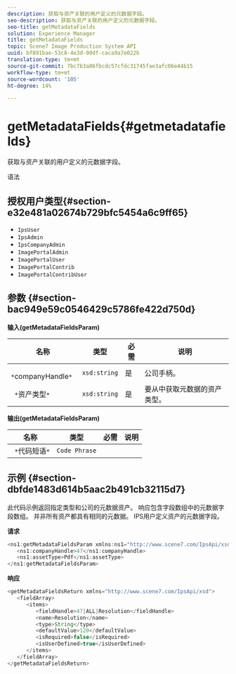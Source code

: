 ```yaml
---
description: 获取与资产关联的用户定义的元数据字段。
seo-description: 获取与资产关联的用户定义的元数据字段。
seo-title: getMetadataFields
solution: Experience Manager
title: getMetadataFields
topic: Scene7 Image Production System API
uuid: bf891bae-53c8-4e3d-90df-caca9a7e022b
translation-type: tm+mt
source-git-commit: 7bc7b3a86fbcdc57cfdc31745fae3afc06e44b15
workflow-type: tm+mt
source-wordcount: '105'
ht-degree: 14%

---
```



# getMetadataFields{#getmetadatafields}

获取与资产关联的用户定义的元数据字段。

语法

## 授权用户类型{#section-e32e481a02674b729bfc5454a6c9ff65}

* `IpsUser`
* `IpsAdmin`
* `IpsCompanyAdmin`
* `ImagePortalAdmin`
* `ImagePortalUser`
* `ImagePortalContrib`
* `ImagePortalContribUser`

## 参数 {#section-bac949e59c0546429c5786fe422d750d}

**输入(getMetadataFieldsParam)**

| 名称 | 类型 | 必需 | 说明 |
|---|---|---|---|
| ` *`companyHandle`*` | `xsd:string` | 是 | 公司手柄。 |
| ` *`资产类型`*` | `xsd:string` | 是 | 要从中获取元数据的资产类型。 |

**输出(getMetadataFieldsParam)**

| 名称 | 类型 | 必需 | 说明 |
|---|---|---|---|
| ` *`代码短语`*` | `Code Phrase` |  |  |

## 示例 {#section-dbfde1483d614b5aac2b491cb32115d7}

此代码示例返回指定类型和公司的元数据资产。 响应包含字段数组中的元数据字段数组。 并非所有资产都具有相同的元数据。 IPS用户定义资产的元数据字段。

**请求**

```java
<ns1:getMetadataFieldsParam xmlns:ns1="http://www.scene7.com/IpsApi/xsd">
   <ns1:companyHandle>47</ns1:companyHandle>
   <ns1:assetType>Pdf</ns1:assetType>
</ns1:getMetadataFieldsParam>
```

**响应**

```java
<getMetadataFieldsReturn xmlns="http://www.scene7.com/IpsApi/xsd">
   <fieldArray>
      <items>
         <fieldHandle>47|ALL|Resolution</fieldHandle>
         <name>Resolution</name>
         <type>String</type>
         <defaultValue>120</defaultValue>
         <isRequired>false</isRequired>
         <isUserDefined>true</isUserDefined>
      </items>
   </fieldArray>
</getMetadataFieldsReturn>
```

